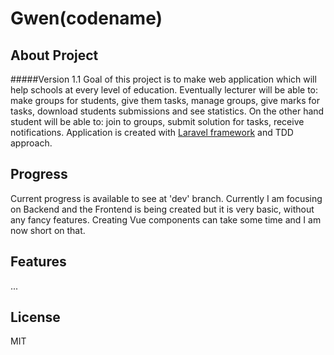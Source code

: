# Gwen(codename)

## About Project
#####Version 1.1
Goal of this project is to make web application which will help schools at every level of education. Eventually lecturer will be able to: make groups for students, give them tasks, manage groups, give marks for tasks, download students submissions and see statistics. On the other hand student will be able to: join to groups, submit solution for tasks, receive notifications.
Application  is created with [Laravel framework](https://laravel.com/) and TDD approach.

## Progress
Current progress is available to see at 'dev' branch. Currently I am focusing on Backend and the Frontend is being created but it is very basic, without any fancy features. Creating Vue components can take some time and I am now short on that.

## Features
...

## License
MIT